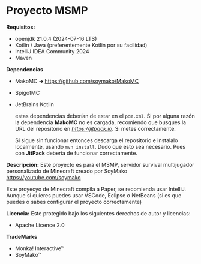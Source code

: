# Proyecto MSMP

**Requisitos:**
- openjdk 21.0.4 (2024-07-16 LTS)
- Kotlin / Java (preferentemente Kotlin por su facilidad)
- IntelliJ IDEA Community 2024
- Maven
 

**Dependencias**
- MakoMC ➜ https://github.com/soymako/MakoMC
- SpigotMC
- JetBrains Kotlin

    estas dependencias deberían de estar en el `pom.xml`. Si por alguna razón la dependencia **MakoMC** no es cargada, recomiendo que busques la URL del repositorio en *https://jitpack.io*. Si metes correctamente.

    Si sigue sin funcionar entonces descarga el repositorio e instalalo localmente, usando `mvn install`. Dudo que esto sea necesario. Pues con **JitPack** debería de funcionar correctamente.


**Descripción:**
Este proyecto es para el MSMP, servidor survival multijugador personalizado de Minecraft creado por SoyMako
https://youtube.com/soymako

Este proyecyo de Minecraft compila a Paper, se recomienda usar IntelliJ.
Aunque si quieres puedes usar VSCode, Eclipse o NetBeans (si es que puedes o sabes configurar el proyecto correctamente)


**Licencia:**
Este protegido bajo los siguientes derechos de autor y licencias:
- Apache Licence 2.0

**TradeMarks**
- Monka! Interactive™
- SoyMako™

